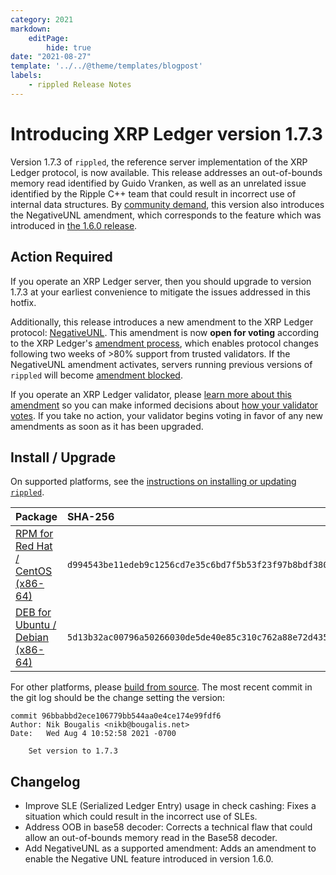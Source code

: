 ```yaml
---
category: 2021
markdown:
    editPage:
        hide: true
date: "2021-08-27"
template: '../../@theme/templates/blogpost'
labels:
    - rippled Release Notes
---
```

# Introducing XRP Ledger version 1.7.3

Version 1.7.3 of `rippled`, the reference server implementation of the XRP Ledger protocol, is now available. This release addresses an out-of-bounds memory read identified by Guido Vranken, as well as an unrelated issue identified by the Ripple C++ team that could result in incorrect use of internal data structures. By [community demand](https://github.com/ripple/rippled/issues/3898), this version also introduces the NegativeUNL amendment, which corresponds to the feature which was introduced in [the 1.6.0 release](https://xrpl.org/blog/2020/rippled-1.6.0.html).

<!-- BREAK -->

## Action Required

If you operate an XRP Ledger server, then you should upgrade to version 1.7.3 at your earliest convenience to mitigate the issues addressed in this hotfix.

Additionally, this release introduces a new amendment to the XRP Ledger protocol: [NegativeUNL](https://xrpl.org/negative-unl.html). This amendment is now **open for voting** according to the XRP Ledger's [amendment process](https://xrpl.org/amendments.html), which enables protocol changes following two weeks of >80% support from trusted validators. If the NegativeUNL amendment activates, servers running previous versions of `rippled` will become [amendment blocked](https://xrpl.org/amendments.html#amendment-blocked).

If you operate an XRP Ledger validator, please [learn more about this amendment](https://xrpl.org/known-amendments.html) so you can make informed decisions about [how your validator votes](https://xrpl.org/configure-amendment-voting.html). If you take no action, your validator begins voting in favor of any new amendments as soon as it has been upgraded.

## Install / Upgrade

On supported platforms, see the [instructions on installing or updating `rippled`](https://xrpl.org/install-rippled.html).

| Package | SHA-256 |
|:--------|:--------|
| [RPM for Red Hat / CentOS (x86-64)](https://repos.ripple.com/repos/rippled-rpm/stable/rippled-1.7.3-1.el7.x86_64.rpm) | `d994543be11edeb9c1256cd7e35c6bd7f5b53f23f97b8bdf380302b24269d47e` |
| [DEB for Ubuntu / Debian (x86-64)](https://repos.ripple.com/repos/rippled-deb/pool/stable/rippled_1.7.3-1_amd64.deb) | `5d13b32ac00796a50266030de5de40e85c310c762a88e72d435e5c8c2e30becb` |

For other platforms, please [build from source](https://github.com/ripple/rippled/tree/master/Builds). The most recent commit in the git log should be the change setting the version:

```text
commit 96bbabbd2ece106779bb544aa0e4ce174e99fdf6
Author: Nik Bougalis <nikb@bougalis.net>
Date:   Wed Aug 4 10:52:58 2021 -0700

    Set version to 1.7.3
```


## Changelog

- Improve SLE (Serialized Ledger Entry) usage in check cashing: Fixes a situation which could result in the incorrect use of SLEs.
- Address OOB in base58 decoder: Corrects a technical flaw that could allow an out-of-bounds memory read in the Base58 decoder.
- Add NegativeUNL as a supported amendment: Adds an amendment to enable the Negative UNL feature introduced in version 1.6.0.
